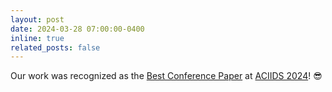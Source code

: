 ```yaml
---
layout: post
date: 2024-03-28 07:00:00-0400
inline: true
related_posts: false
---
```


Our work was recognized as the [Best Conference Paper](../assets/pdf/ravil-mussabayev-cv.pdf) at [ACIIDS 2024](https://aciids.pwr.edu.pl/2024/)! :sunglasses:
